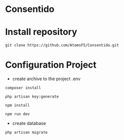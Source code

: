# <h1>Consentido</h1>

# Install repository

```
git clone https://github.com/AtomsF5/Consentido.git
```

# Configuration Project

- create archive to the project .env

```
composer install
```

```
php artisan key:generate
```

```
npm install
```

```
npm run dev
```
- create database
```
php artisan migrate
```